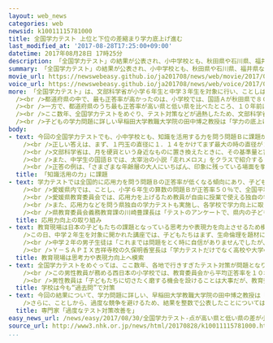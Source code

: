 ```yaml
---
layout: web_news
categories: web
newsid: k10011115781000
title: 全国学力テスト 上位と下位の差縮まり学力底上げ進む
last_modified_at: '2017-08-28T17:25:00+09:00'
datetime: 2017年08月28日 17時25分
description: 「全国学力テスト」の結果が公表され、小中学校とも、秋田県や石川県、福井県などが例年と同じく上位を占めた一方、１０年前と比べて上位と下位の差は縮まるなど、学力の底上げが進んでいることがわかりました。
summary: 「全国学力テスト」の結果が公表され、小中学校とも、秋田県や石川県、福井県などが例年と同じく上位を占めた一方、１０年前と比べて上位と下位の差は縮まるなど、学力の底上げが進んでいることがわかりました。
movie_url: https://newswebeasy.github.io/ja201708/news/web/movie/2017/08/30/k10011115781000.mp4
voice_url: https://newswebeasy.github.io/ja201708/news/web/voice/2017/08/30/k10011115781000.mp3
more: 「全国学力テスト」は、文部科学省が小学６年生と中学３年生を対象に行い、ことしはおよそ２００万人が参加しました。<br />各教科別の平均正答率をみると、小学校では、国語Ａが７４．８％、国語Ｂが５７．５％、算数Ａが７８．６％、算数Ｂが４５．９％、中学校では、国語Ａが７７．４％、国語Ｂが７２．２％、数学Ａが６４．６％、数学Ｂが４８．１％でした。<br
  /><br />都道府県の中で、最も正答率が高かったのは、小学校では、国語Ａが秋田県で８０％、国語Ｂが秋田県と石川県で６４％、算数Ａと算数Ｂは、ともに石川県で８５％と５３％。中学校は、国語Ａが秋田県と石川県、そして福井県で８２％、国語Ｂが秋田県で７８％、数学Ａと数学Ｂはともに福井県で７３％と５４％でした。<br
  /><br />一方で、都道府県のうち最も正答率が高い県と低い県を比べたところ、１０年前は小学校の国語Ａで１６．９ポイント、算数Ａで１４．４ポイントの開きがありましたが、ことしは、国語Ａが８ポイント、算数Ａが９ポイントと、それぞれ差が縮まり、文部科学省は学力の底上げが進んでいるとしています。<br
  /><br />ここ数年、全国学力テストをめぐり、テスト対策などが過熱したため、文部科学省はことしから都道府県別の結果を整数で公表し、全国の順位が詳細に分からないよう変更しました。<br
  /><br />子どもの学力問題に詳しい早稲田大学教職大学院の田中博之教授は「学力の底上げは進んだといえるが、過度なテスト対策を行うのではなく、このテスト本来の狙いに立ち返る必要がある。子どもの学力を丁寧につけていくことが求められている」と話しています。
body:
- text: 今回の全国学力テストでも、小中学校とも、知識を活用する力を問う問題Ｂに課題がありました。<br /><br />小学校の算数Ｂで出された「みかけの月の大きさ」を扱った問題。問題文には地球の周りを回る月が最も大きく見える時の直径は、最小の時の直径と比べた時、およそ１４％長いと記されています。設問では、月の直径を１円玉、１００円玉、そして５００円玉に置き換えて考えた時、最小の時の直径が１円玉ならば最大の時の直径は１００円玉と５００円玉のどちらの直径に近いかを選び、その理由について、言葉と式で書くよう求めています。<br
    /><br />正しい答えは、まず、１円玉の直径に１．１４をかけてまず最大の時の直径が２２．８ミリであることを示します。<br />そのあと、１００円玉（２２．６ミリ）と５００円玉（２６．５ミリ）のそれぞれの直径と比較して、より値が近いのが１００円玉であることを導きます。この問題の正答率はわずか１３．５％でした。<br
    /><br />文部科学省は、月を硬貨という身近なものに置き換えたときに、その基準量と割合をもとに、比較量を判断したり、その判断理由を記述することができていなかったとしています。<br
    /><br />また、中学生の国語Ｂでは、太宰治の小説「走れメロス」をクラスで紹介するという問題が出されました。この中で「走れメロス」について、ほかの人の意見を集めるためにアンケートをとる場合、どのような質問をすべきか、その理由とともに答えるよう求めています。<br
    /><br />正答の例は、「さまざまな年齢層の大人にいちばん、印象に残っている場面を挙げてもらう。なぜならば、印象に残る場面が年齢層によって違うことを示せば、魅力的な作品であることを伝えることができるため」としています。この問題の正答率は６９．３％でした。文部科学省はアンケートという見通しをもって必要な情報を集める場合に、それを必要と考える理由を明確にする点に課題があるとしています。
  title: 「知識活用の力」に課題
- text: 学力テストでは全国的に応用力を問う問題Ｂの正答率が低くなる傾向にあり、子どもたちに知識を応用して問題をとく力をいかに身につけさせるかが課題の一つになっています。<br
    /><br />愛媛県内では、ことし、小学６年生の算数の問題Ｂが正答率５０％で、全国平均を４ポイント上回り、全国順位は去年の７位から上昇して３位となるなど、小学校と中学校、すべての「問題Ｂ」で全国平均の正答率を上回りました。<br
    /><br />愛媛県教育委員会では、応用力を上げるため教員が自由に授業で使える独自の学習シートを平成２５年度から作成し、小学生の国語では自分の考えを作文で書くトレーニングをしたり、算数でも説明文に長い文章をつけたりして読解力や考え抜く力を養う取り組みを進めています。<br
    /><br />また、応用力などを問う県独自の学力テストも実施し、各学校で学力向上に取り組む担当の教員が結果を分析して授業に反映しているということです。<br
    /><br />県教育委員会義務教育課の川崎豊課長は「テストのアンケートで、県内の子どもは『最後まで諦めず問題を解こうとした』と答えた割合が全国より高かったことも結果に関係していると思う。応用力は何より個々の教員の授業の質に左右されるところが大きいので、今後は教員の研修に力を入れたい」と話しています。
  title: 応用力向上の取り組み
- text: 教育現場は日本の子どもたちの課題となっている思考力や表現力を向上させるため模索を続けています。<br /><br />東京に本社がある学習塾ではこの夏「リベラル読解研究」という講座が人気となっています。<br
    />この日、中学２年生を対象に開かれた講座では、子どもたちはまず、生命倫理を題材にした本を読みます。そして、遺伝子操作によって作られるクローン人間のぜひなどについてグループで議論したあと、自分の考えを２００字ほどの文章にまとめました。自分の考えを他人との議論を通じてまとめ、それを表現する力などを養います。<br
    /><br />中学２年の男子生徒は「これまでは問題をとく時に自信がありませんでしたが、今は自分の考えを表現することが楽しくなりました」と話していました。<br
    /><br />Ｙ－ＳＡＰＩＸ吉祥寺校の久保明香室長は「学力テストだけでなく高校や大学の入試でも思考力や表現力が必要となる傾向になっていく。今後も講習の需要は増えていくのではないか」と話していました。
  title: 教育現場は思考力や表現力向上へ模索
- text: 全国学力テストをめぐっては、ここ数年、各地で行きすぎたテスト対策が問題となりました。<br />このため、文部科学省は、ことし、公表する正答率を整数にとどめて都道府県ごとの順位が詳細にわからないように変更しましたが、現場の教員からは過度な競争を避けるにはこうした対応では不十分だと指摘する声が上がっています。<br
    /><br />この男性教員が務める西日本の小学校では、教育委員会から平均正答率を１０ポイント上回るよう指示されました。このため学校では、学力テストの１か月前から毎日、放課後に過去の問題を繰り返し解かせ、できなかった児童には昼休みなどの休憩時間も対策に充てたといいます。<br
    /><br />男性教員は「子どもたちに切さたく磨する機会を設けることは大事だが、教育委員会や学校の教員が全国の順位を意識して指導するのは本来の趣旨から外れている。発表形式を変更したぐらいではあまり意味はないと思う」と話していました。
  title: 学校は今も“過去問”で対策
- text: 今回の結果について、学力問題に詳しい、早稲田大学教職大学院の田中博之教授は「学力テストの開始から１０年以上たち、学力の底上げは進んだと思う。しかし学校現場では、過度なテスト対策が行われている実態があり、指導改善に役立てるという学力テスト本来の狙いに立ち返ることが求められている」と話しました。<br
    />さらに、ことしから、過度な競争を避けるため、結果を整数で公表したことについては、「これで、過度なテスト対策や競争が減るとは思えず、小手先の改革だと思う。文部科学省は過度な対策は指導するなど、徹底した対策を行わないと状況は変わらないのではないか」と指摘しています。
  title: 専門家「過度なテスト対策改善を」
easy_news_url: /news/easy/2017/08/30/全国学力テスト-点が高い県と低い県の差が小さくなる/
source_url: http://www3.nhk.or.jp/news/html/20170828/k10011115781000.html
...
```

